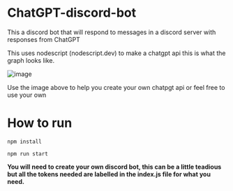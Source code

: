# ChatGPT-discord-bot
This a discord bot that will respond to messages in a discord server with responses from ChatGPT

This uses nodescript (nodescript.dev) to make a chatgpt api this is what the graph looks like.

![image](https://github.com/user-attachments/assets/2069f86f-290b-4cac-9b60-b1cb05bdb07c)

Use the image above to help you create your own chatpgt api or feel free to use your own

<h1>How to run</h1>

```
npm install
```
```
npm run start
```
<b>You will need to create your own discord bot, this can be a little teadious but all the tokens needed are labelled in the index.js file for what you need.</b>

